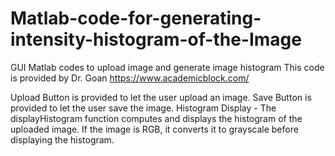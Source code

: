 # Matlab-code-for-generating-intensity-histogram-of-the-Image
GUI Matlab codes to upload image and generate image histogram
This code is provided by Dr. Goan
https://www.academicblock.com/


Upload Button is provided to let the user upload an image.
Save Button is provided to let the user save the image.
Histogram Display - The displayHistogram function computes and displays the histogram of the uploaded image. If the image is RGB, it converts it to grayscale before displaying the histogram.

